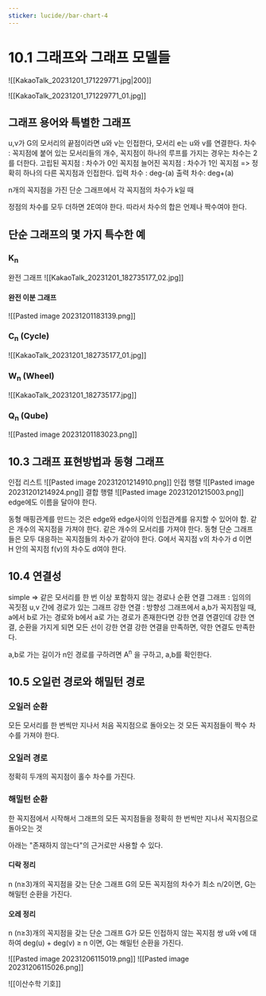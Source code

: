 ```yaml
---
sticker: lucide//bar-chart-4
---
```

# 10.1 그래프와 그래프 모델들


![[KakaoTalk_20231201_171229771.jpg|200]]

![[KakaoTalk_20231201_171229771_01.jpg]]

## 그래프 용어와 특별한 그래프

u,v가 G의 모서리의 끝점이라면 u와 v는 인접한다, 모서리 e는 u와 v를 연결한다.
차수 : 꼭지점에 붙어 있는 모서리들의 개수, 꼭지점이 하나의 루프를 가지는 경우는 차수는 2를 더한다.
고립된 꼭지점 : 차수가 0인 꼭지점
늘어진 꼭지점 : 차수가 1인 꼭지점 => 정확히 하나의 다른 꼭지점과 인접한다.
입력 차수 : deg-(a)
출력 차수: deg+(a)

n개의 꼭지점을 가진 단순 그래프에서 각 꼭지점의 차수가 k일 때

정점의 차수를 모두 더하면 2E여야 한다. 따라서 차수의 합은 언제나 짝수여야 한다.
## 단순 그래프의 몇 가지 특수한 예
### K<sub>n</sub>
완전 그래프
![[KakaoTalk_20231201_182735177_02.jpg]]
#### 완전 이분 그래프
![[Pasted image 20231201183139.png]]
### C<sub>n</sub> (Cycle)
![[KakaoTalk_20231201_182735177_01.jpg]]
### W<sub>n</sub> (Wheel)

![[KakaoTalk_20231201_182735177.jpg]]
### Q<sub>n</sub> (Qube)

![[Pasted image 20231201183023.png]]

## 10.3 그래프 표현방법과 동형 그래프
인접 리스트
![[Pasted image 20231201214910.png]]
인접 행렬
![[Pasted image 20231201214924.png]]
결합 행렬
![[Pasted image 20231201215003.png]]
edge에도 이름을 달아야 한다.

동형
매핑관계를 만드는 것은 edge와 edge사이의 인접관계를 유지할 수 있어야 함.
같은 개수의 꼭지점을 가져야 한다.
같은 개수의 모서리를 가져야 한다.
동형 단순 그래프들은 모두 대응하는 꼭지점들의 차수가 같아야 한다.
G에서 꼭지점 v의 차수가 d 이면 H 안의 꼭지점 f(v)의 차수도 d여야 한다.

## 10.4 연결성
simple => 같은 모서리를 한 번 이상 포함하지 않는 경로나 순환
연결 그래프 : 임의의 꼭짓점 u,v 간에 경로가 있는 그래프
강한 연결 : 방향성 그래프에서 a,b가 꼭지점일 때, a에서 b로 가는 경로와 b에서 a로 가는 경로가 존재한다면 강한 연결
연결인데 강한 연결, 순환을 가지게 되면 모든 선이 강한 연결
강한 연결을 만족하면, 약한 연결도 만족한다.

a,b로 가는 길이가 n인 경로를 구하려면 A<sup>n</sup> 을 구하고, a,b를 확인한다.
## 10.5 오일런 경로와 해밀턴 경로
### 오일러 순환
모든 모서리를 한 번씩만 지나서 처음 꼭지점으로 돌아오는 것
모든 꼭지점들이 짝수 차수를 가져야 한다.

### 오일러 경로
정확히 두개의 꼭지점이 홀수 차수를 가진다.

### 해밀턴 순환
한 꼭지점에서 시작해서 그래프의 모든 꼭지점들을 정확히 한 번씩만 지나서 꼭지점으로 돌아오는 것

아래는 "존재하지 않는다"의 근거로만 사용할 수 있다.
#### 디락 정리
n (n≥3)개의 꼭지점을 갖는 단순 그래프 G의 모든 꼭지점의 차수가 최소 n/2이면, G는 해밀턴 순환을 가진다.
#### 오레 정리
n (n≥3)개의 꼭지점을 갖는 단순 그래프 G가 모든 인접하지 않는 꼭지점 쌍 u와 v에 대하여 deg(u) + deg(v) ≥ n 이면, G는 해밀턴 순환을 가진다. 

![[Pasted image 20231206115019.png]]
![[Pasted image 20231206115026.png]]

![[이산수학 기호]]